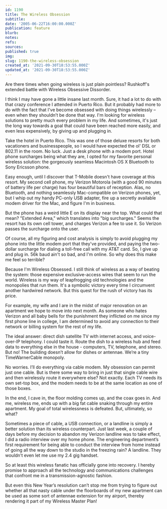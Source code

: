 ```yaml
---
id: 1190
title: The Wireless Obsession
subtitle: 
date: '2005-06-22T16:00:00.000Z'
publication: feature
blurb: 
notes: 
refs: 
sources: 
published: true
img: 
slug: 1190-the-wireless-obsession
created_at: '2021-09-30T18:53:55.000Z'
updated_at: '2021-09-30T18:53:55.000Z'
---
```

Are there times when going wireless is just plain pointless? Rushkoff's extended battle with Wireless Obsessive Dissorder.

I think I may have gone a little insane last month. Sure, it had a lot to do with that crazy conference I attended in Puerto Rico. But it probably had more to do with the fact that I've become obsessed with doing things wirelessly – even when they shouldn’t be done that way. I'm looking for wireless solutions to pretty much every problem in my life. And sometimes, it's just the long way towards a goal that could have been reached more easily, and even less expensively, by giving up and plugging in.

Take the hotel in Puerto Rico. This was one of those deluxe resorts for both vacationers and businesspeople, so I would have expected the ol' DSL or 802.11 in the room. No luck. Just a desk phone with a modem port. Hotel phone surcharges being what they are, I opted for my favorite personal wireless solution: the gorgeously seamless Macintosh OS X Bluetooth to Sony Ericsson phone.

Easy enough, until I discover that T-Mobile doesn't have coverage at this resort. My second cell phone, my Verizon Motorola (with a good 90 minutes of battery life per charge) has four beautiful bars of reception. Alas, no Bluetooth, and nothing seamlessly Mac-compatible on Verizon phones, yet, but I whip out my handy PC-only USB adapter, fire up a secretly available modem driver for the Mac, and figure I'm in business.

But the phone has a weird little E on its display near the top. What could that mean? "Extended Area," which translates into "big surcharges." Seems the resort has its own cell tower, and charges Verizon a fee to use it. So Verizon passes the surcharge onto the user.

Of course, all my figuring and cost analysis is simply to avoid plugging my phone into the little modem port that they've provided, and paying the two-dollar surcharge for dialing a toll-free call with my AT&T card. So, I give up and plug in. 56k baud ain't so bad, and I'm online. So why does this make me feel so terrible?

Because I'm Wireless Obsessed. I still think of wireless as a way of beating the system: those expensive exclusive-access wires that seem to run the world. Wireless is my way of leapfrogging old technologies and the monopolies that run them. It's a symbolic victory every time I circumvent another hardwired network. But this quest for the rush of victory has its price.

For example, my wife and I are in the midst of major renovation on an apartment we hope to move into next month. As someone who hates Verizon and all baby bells for the punishment they inflicted on me since my first phone line in college, I am determined to avoid any connection to their network or billing system for the rest of my life.

The ideal answer: direct dish satellite TV with internet access, and voice-over-IP telephony. I could taste it. Route the dish to a wireless hub and feed data to everything else in the house - computers, TV, telephone, and stereo. But no! The building doesn’t allow for dishes or antennae. We’re a tiny TimeWarnerCable monopoly.

No worries. I’ll do everything via cable modem. My obsession can permit just one cable. But is there some way to bring in just that single cable wire and then wirelessly route it everywhere else? Not exactly. Each TV needs its own set-top box, and the modem needs to be at the same location as one of those boxes.

In the end, I cave in, the floor molding comes up, and the coax goes in. And me, wireless me, ends up with a big fat cable snaking through my entire apartment. My goal of total wirelessness is defeated. But, ultimately, so what?

Sometimes a piece of cable, a USB connection, or a landline is simply a better solution than its wireless counterpart. Just last week, a couple of days before my decision to abandon my Verizon landline was to take effect, I did a radio interview over my home phone. The engineering department’s first requirement for being able to conduct the interview from home instead of going all the way down to the studio in the freezing rain? A landline. They wouldn’t even let me use my 2.4 gig handset.

So at least this wireless fanatic has officially gone into recovery. I hereby promise to approach all the technology and communications challenges that confront me in a transmission-agnostic fashion.

But even this New Year’s resolution can’t stop me from trying to figure out whether all that nasty cable under the floorboards of my new apartment can be used as some sort of antennae extension for my airport, thereby rendering it part of my Wireless Master Plan!
